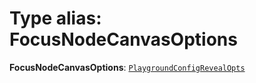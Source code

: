 # Type alias: FocusNodeCanvasOptions

**FocusNodeCanvasOptions**: [`PlaygroundConfigRevealOpts`](/auto-docs/editor/interfaces/PlaygroundConfigRevealOpts.md)

